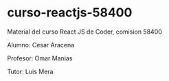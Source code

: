 # curso-reactjs-58400
Material del curso React JS de Coder, comision 58400

Alumno: Cesar Aracena

Profesor: Omar Manias

Tutor: Luis Mera